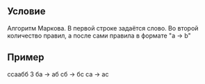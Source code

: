 ## Условие
Алгоритм Маркова.
В первой строке задаётся слово.
Во второй количество правил, а после сами правила в формате "а -> b"

## Пример
ссаабб
3
ба -> аб
сб -> бс
са -> ас